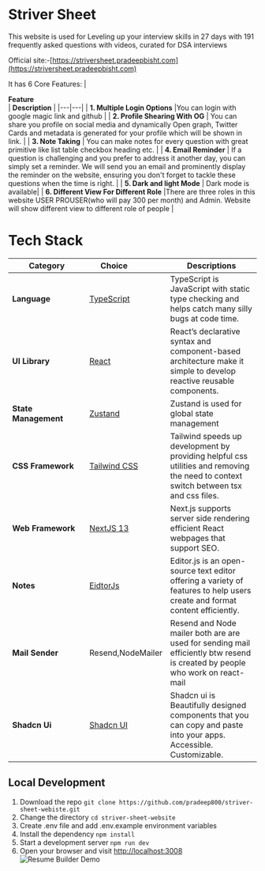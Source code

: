 # Striver Sheet

This website is used for Leveling up your interview skills in 27 days with 191 frequently asked questions with videos, curated for DSA interviews

Official site:-[https://striversheet.pradeepbisht.com](https://striversheet.pradeepbisht.com)

It has 6 Core Features:
| <div style="width:285px">**Feature**</div> | **Description** |
|---|---|
| **1. Multiple Login Options** |You can login with google magic link and github |
| **2. Profile Shearing With OG** | You can share you profile on social media and dynamically Open graph, Twitter Cards and metadata is generated for your profile which will be shown in link. |
| **3. Note Taking** | You can make notes for every question with great primitive like list table checkbox heading etc. |
| **4. Email Reminder** | If a question is challenging and you prefer to address it another day, you can simply set a reminder. We will send you an email and prominently display the reminder on the website, ensuring you don't forget to tackle these questions when the time is right. |
| **5. Dark and light Mode** | Dark mode is available|
| **6. Different View For Different Role** |There are three roles in this website USER PROUSER(who will pay 300 per month) and Admin. Website will show different view to different role of people |

# Tech Stack

| <div style="width:140px">**Category**</div> | <div style="width:100px">**Choice**</div>                   | **Descriptions**                                                                                                                     |
| ------------------------------------------- | ----------------------------------------------------------- | ------------------------------------------------------------------------------------------------------------------------------------ |
| **Language**                                | [TypeScript](https://github.com/microsoft/TypeScript)       | TypeScript is JavaScript with static type checking and helps catch many silly bugs at code time.                                     |
| **UI Library**                              | [React](https://github.com/facebook/react)                  | React’s declarative syntax and component-based architecture make it simple to develop reactive reusable components.                  |
| **State Management**                        | [Zustand](https://github.com/pmndrs/zustand)                | Zustand is used for global state management                                                                                          |
| **CSS Framework**                           | [Tailwind CSS](https://github.com/tailwindlabs/tailwindcss) | Tailwind speeds up development by providing helpful css utilities and removing the need to context switch between tsx and css files. |
| **Web Framework**                           | [NextJS 13](https://github.com/vercel/next.js)              | Next.js supports server side rendering efficient React webpages that support SEO.                                                    |
| **Notes**                                   | [EidtorJs](https://github.com/codex-team/editor.js)         | Editor.js is an open-source text editor offering a variety of features to help users create and format content efficiently.          |
| **Mail Sender**                             | Resend,NodeMailer                                           | Resend and Node mailer both are are used for sending mail efficiently btw resend is created by people who work on react-mail         |
| **Shadcn Ui**                               | [Shadcn UI](https://github.com/shadcn/ui)                   | Shadcn ui is Beautifully designed components that you can copy and paste into your apps. Accessible. Customizable.                   |

## Local Development

1. Download the repo `git clone https://github.com/pradeep800/striver-sheet-webiste.git`
2. Change the directory `cd striver-sheet-website`
3. Create .env file and add .env.example environment variables
4. Install the dependency `npm install`
5. Start a development server `npm run dev`
6. Open your browser and visit [http://localhost:3008](http://localhost:3008)
   ![Resume Builder Demo](https://utfs.io/f/dab876b6-49d1-4e54-ab05-c0b3b93a8cc3_striversheet.jpeg)
